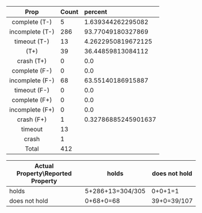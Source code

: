 
| Prop | Count | percent |
|:----:|:------|:--|
|complete   (T-)|5| 1.639344262295082 |
|incomplete (T-)|286|93.77049180327869 |
|timeout    (T-)|13|4.2622950819672125 |
|           (T+)|39|36.44859813084112 |
|crash      (T+)|0|0.0 |
|complete   (F-)|0|0.0 |
|incomplete (F-)|68|63.55140186915887 |
|timeout    (F-)|0|0.0 |
|complete   (F+)|0|0.0 |
|incomplete (F+)|0|0.0 |
|crash      (F+)|1|0.32786885245901637 |
|timeout        |13| |
|crash          |1| |
|Total          |412| |

| Actual Property\Reported Property | holds | does not hold |
|------------------------------------|-------|---------------|
| holds | 5+286+13=304/305 | 0+0+1=1 |
| does not hold | 0+68+0=68 | 39+0=39/107 |


